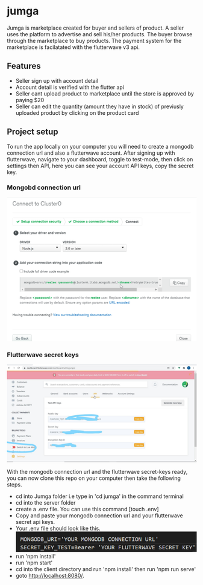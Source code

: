 # jumga
Jumga is marketplace created for buyer and sellers of product. A seller uses the platform to advertise and sell his/her products. The buyer browse through the marketplace to buy products. The payment system for the marketplace is facilatated with the flutterwave v3 api.

## Features
* Seller sign up with account detail
* Account detail is verified with the flutter api
* Seller cant upload product to marketplace until the store is approved by paying $20
* Seller can edit the quantity (amount they have in stock) of previusly uploaded product by clicking on the product card

## Project setup
To run the app locally on your computer you will need to create a mongodb connection url and also a flutterwave account. After signing up with flutterwave, navigate to your dashboard, toggle to test-mode, then click on settings then API, here you can see your account API keys, copy the secret key.

### Mongobd connection url
![MongoDB connection](https://github.com/readwarn/Jumga/blob/master/assets/mongo-connection.png)

### Flutterwave secret keys
![Dashboard](https://github.com/readwarn/Jumga/blob/master/assets/flutterAPI.jpg)


With the mongodb connection url and the flutterwave secret-keys ready, you can now clone this repo on your computer then take the following steps.

* cd into Jumga folder i.e type in 'cd jumga' in the command terminal
* cd into the server folder
* create a .env file. You can use this command [touch .env]
* Copy and paste your mongodb connection url and your flutterwave secret api keys.
* Your .env file should look like this.
![Secret keys](https://github.com/readwarn/Jumga/blob/master/assets/keys.png)
* run 'npm install' 
* run 'npm start'
* cd into the client directory and run 'npm install' then run 'npm run serve'
* goto [http://localhost:8080/](http://localhost:8080/).


